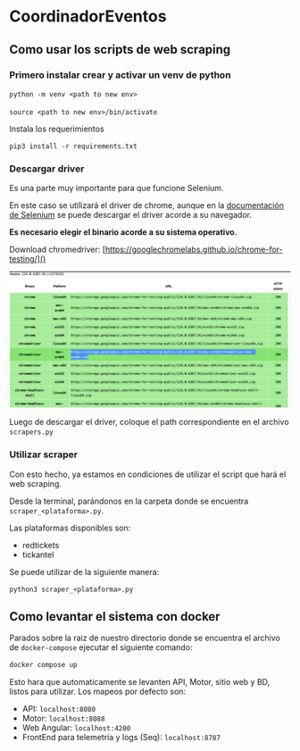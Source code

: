 # CoordinadorEventos

## Como usar los scripts de web scraping

### Primero instalar crear y activar un venv de python

```
python -m venv <path to new env>

source <path to new env>/bin/activate
```

Instala los requerimientos

```
pip3 install -r requirements.txt
```

### Descargar driver

Es una parte muy importante para que funcione Selenium.

En este caso se utilizará el driver de chrome, aunque en la [documentación de Selenium](https://selenium-python.readthedocs.io/installation.html) se puede descargar el driver acorde a su navegador.

**Es necesario elegir el binario acorde a su sistema operativo.**

Download chromedriver: [https://googlechromelabs.github.io/chrome-for-testing/]()

![1714829977780](image/README/1714829977780.png)

Luego de descargar el driver, coloque el path correspondiente en el archivo `scrapers.py`

### Utilizar scraper

Con esto hecho, ya estamos en condiciones de utilizar el script que hará el web scraping.

Desde la terminal, parándonos en la carpeta donde se encuentra `scraper_<plataforma>.py`.

Las plataformas disponibles son:

- redtickets
- tickantel

Se puede utilizar de la siguiente manera:

```
python3 scraper_<plataforma>.py
```

## Como levantar el sistema con docker

Parados sobre la raiz de nuestro directorio donde se encuentra el archivo de `docker-compose` ejecutar el siguiente comando:

```bash
docker compose up
```

Esto hara que automaticamente se levanten API, Motor, sitio web y BD, listos para utilizar.
Los mapeos por defecto son:
- API: `localhost:8080`
- Motor: `localhost:8088`
- Web Angular: `localhost:4200`
- FrontEnd para telemetria y logs (Seq): `localhost:8787`
